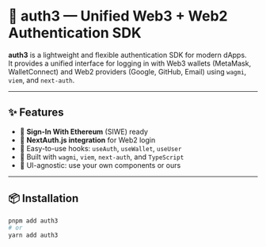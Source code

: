 # 🔐 auth3 — Unified Web3 + Web2 Authentication SDK

**auth3** is a lightweight and flexible authentication SDK for modern dApps.  
It provides a unified interface for logging in with Web3 wallets (MetaMask, WalletConnect) and Web2 providers (Google, GitHub, Email) using `wagmi`, `viem`, and `next-auth`.

---

## ✨ Features

- 🦄 **Sign-In With Ethereum** (SIWE) ready
- 🔐 **NextAuth.js integration** for Web2 login
- 🧩 Easy-to-use hooks: `useAuth`, `useWallet`, `useUser`
- 🧠 Built with `wagmi`, `viem`, `next-auth`, and `TypeScript`
- 🎨 UI-agnostic: use your own components or ours

---

## 📦 Installation

```bash
pnpm add auth3
# or
yarn add auth3
```
